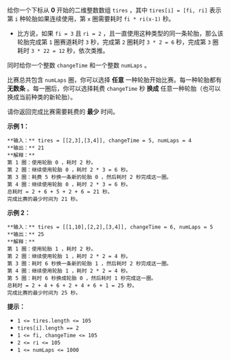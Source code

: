 给你一个下标从 **0**  开始的二维整数数组 `tires` ，其中 `tires[i] = [fi, ri]` 表示第 `i` 种轮胎如果连续使用，第
`x` 圈需要耗时 `fi * ri(x-1)` 秒。

  * 比方说，如果 `fi = 3` 且 `ri = 2` ，且一直使用这种类型的同一条轮胎，那么该轮胎完成第 `1` 圈赛道耗时 `3` 秒，完成第 `2` 圈耗时 `3 * 2 = 6` 秒，完成第 `3` 圈耗时 `3 * 22 = 12` 秒，依次类推。

同时给你一个整数 `changeTime` 和一个整数 `numLaps` 。

比赛总共包含 `numLaps` 圈，你可以选择 **任意**  一种轮胎开始比赛。每一种轮胎都有 **无数条**  。每一圈后，你可以选择耗费
`changeTime` 秒 **换成**  任意一种轮胎（也可以换成当前种类的新轮胎）。

请你返回完成比赛需要耗费的 **最少**  时间。



**示例 1：**

    
    
    **输入：** tires = [[2,3],[3,4]], changeTime = 5, numLaps = 4
    **输出：** 21
    **解释：**
    第 1 圈：使用轮胎 0 ，耗时 2 秒。
    第 2 圈：继续使用轮胎 0 ，耗时 2 * 3 = 6 秒。
    第 3 圈：耗费 5 秒换一条新的轮胎 0 ，然后耗时 2 秒完成这一圈。
    第 4 圈：继续使用轮胎 0 ，耗时 2 * 3 = 6 秒。
    总耗时 = 2 + 6 + 5 + 2 + 6 = 21 秒。
    完成比赛的最少时间为 21 秒。
    

**示例 2：**

    
    
    **输入：** tires = [[1,10],[2,2],[3,4]], changeTime = 6, numLaps = 5
    **输出：** 25
    **解释：**
    第 1 圈：使用轮胎 1 ，耗时 2 秒。
    第 2 圈：继续使用轮胎 1 ，耗时 2 * 2 = 4 秒。
    第 3 圈：耗时 6 秒换一条新的轮胎 1 ，然后耗时 2 秒完成这一圈。
    第 4 圈：继续使用轮胎 1 ，耗时 2 * 2 = 4 秒。
    第 5 圈：耗时 6 秒换成轮胎 0 ，然后耗时 1 秒完成这一圈。
    总耗时 = 2 + 4 + 6 + 2 + 4 + 6 + 1 = 25 秒。
    完成比赛的最少时间为 25 秒。
    



**提示：**

  * `1 <= tires.length <= 105`
  * `tires[i].length == 2`
  * `1 <= fi, changeTime <= 105`
  * `2 <= ri <= 105`
  * `1 <= numLaps <= 1000`

